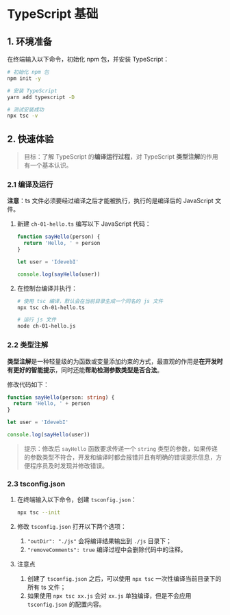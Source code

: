 # TypeScript 基础

## 1. 环境准备

在终端输入以下命令，初始化 npm 包，并安装 TypeScript：

```bash
# 初始化 npm 包
npm init -y

# 安装 TypeScript
yarn add typescript -D

# 测试安装成功
npx tsc -v
```

## 2. 快速体验

> 目标：了解 TypeScript 的**编译运行过程**，对 TypeScript **类型注解**的作用有一个基本认识。

### 2.1 编译及运行

**注意**：ts 文件必须要经过编译之后才能被执行，执行的是编译后的 JavaScript 文件。

1. 新建 `ch-01-hello.ts` 编写以下 JavaScript 代码：

   ```ts
   function sayHello(person) {
     return 'Hello, ' + person
   }

   let user = 'IdevebI'

   console.log(sayHello(user))
   ```

2. 在控制台编译并执行：

   ```bash
   # 使用 tsc 编译，默认会在当前目录生成一个同名的 js 文件
   npx tsc ch-01-hello.ts

   # 运行 js 文件
   node ch-01-hello.js
   ```

### 2.2 类型注解

**类型注解**是一种轻量级的为函数或变量添加约束的方式，最直观的作用是**在开发时有更好的智能提示**，同时还能**帮助检测参数类型是否合法**。

修改代码如下：

```ts
function sayHello(person: string) {
  return 'Hello, ' + person
}

let user = 'IdevebI'

console.log(sayHello(user))
```

> 提示：修改后 `sayHello` 函数要求传递一个 `string` 类型的参数，如果传递的参数类型不符合，开发和编译时都会报错并且有明确的错误提示信息，方便程序员及时发现并修改错误。

### 2.3 tsconfig.json

1. 在终端输入以下命令，创建 `tsconfig.json`：

   ```bash
   npx tsc --init
   ```

2. 修改 `tsconfig.json` 打开以下两个选项：
   1. `"outDir": "./js"` 会将编译结果输出到 `./js` 目录下；
   2. `"removeComments": true` 编译过程中会删除代码中的注释。

3. 注意点
   1. 创建了 `tsconfig.json` 之后，可以使用 `npx tsc` 一次性编译当前目录下的所有 ts 文件；
   2. 如果使用 `npx tsc xx.js` 会对 `xx.js` 单独编译，但是不会应用 `tsconfig.json` 的配置内容。
